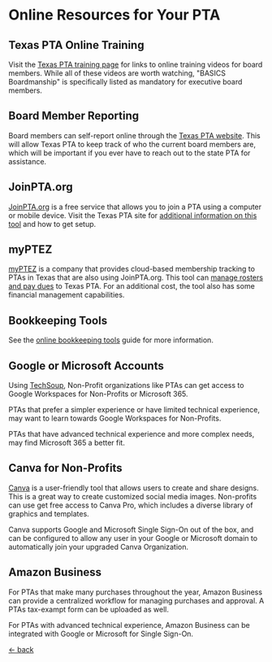 # Online Resources for Your PTA

## Texas PTA Online Training
Visit the [Texas PTA training page](https://www.txpta.org/training) for links to online training videos for board members.  While all of these videos are worth watching, "BASICS Boardmanship" is specifically listed as mandatory for executive board members.

## Board Member Reporting
Board members can self-report online through the [Texas PTA website](https://www.txpta.org/register-as-a-board-member).  This will allow Texas PTA to keep track of who the current board members are, which will be important if you ever have to reach out to the state PTA for assistance.

## JoinPTA.org
[JoinPTA.org](https://www.joinpta.org) is a free service that allows you to join a PTA using a computer or mobile device.  Visit the Texas PTA site for [additional information on this tool](https://www.txpta.org/join-pta) and how to get setup.

## myPTEZ
[myPTEZ](https://www.myptez.com) is a company that provides cloud-based membership tracking to PTAs in Texas that are also using JoinPTA.org.  This tool can [manage rosters and pay dues](https://www.txpta.org/member-dues-and-cards) to Texas PTA.  For an additional cost, the tool also has some financial management capabilities.

## Bookkeeping Tools
See the [online bookkeeping tools](./online-bookkeeping.md) guide for more information.

## Google or Microsoft Accounts
Using [TechSoup](https://www.techsoup.org), Non-Profit organizations like PTAs can get access to Google Workspaces for Non-Profits or Microsoft 365.

PTAs that prefer a simpler experience or have limited technical experience, may want to learn towards Google Workspaces for Non-Profits.

PTAs that have advanced technical experience and more complex needs, may find Microsoft 365 a better fit.

## Canva for Non-Profits
[Canva](https://www.canva.com) is a user-friendly tool that allows users to create and share designs.  This is a great way to create customized social media images.  Non-profits can use get free access to Canva Pro, which includes a diverse library of graphics and templates.

Canva supports Google and Microsoft Single Sign-On out of the box, and can be configured to allow any user in your Google or Microsoft domain to automatically join your upgraded Canva Organization.

## Amazon Business
For PTAs that make many purchases throughout the year, Amazon Business can provide a centralized workflow for managing purchases and approval.  A PTAs tax-exampt form can be uploaded as well.  

For PTAs with advanced technical experience, Amazon Business can be integrated with Google or Microsoft for Single Sign-On.

[<- back](./README.md)
